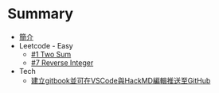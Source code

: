 # Summary

 * [簡介](README.md)
 * Leetcode - Easy
   * [#1 Two Sum](./articles/Leetcode/easy/1.md)
   * [#7 Reverse Integer](./articles/Leetcode/easy/7.md)
 * Tech
   * [建立gitbook並可在VSCode與HackMD編輯推送至GitHub](./articles/Tech/20210328.md)

